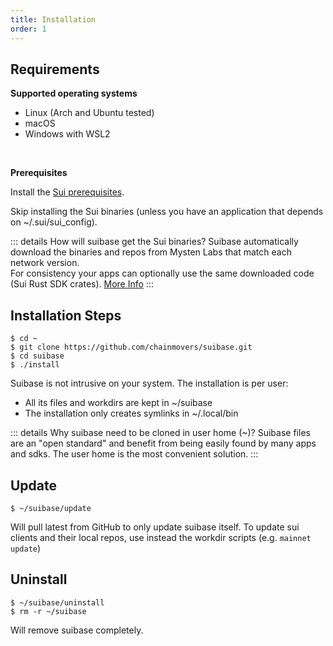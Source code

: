 ```yaml
---
title: Installation
order: 1
---
```


## Requirements
**Supported operating systems**
  * Linux (Arch and Ubuntu tested)
  * macOS
  * Windows with WSL2
<br>

**Prerequisites**

Install the [Sui prerequisites](https://docs.sui.io/build/install#prerequisites).

Skip installing the Sui binaries (unless you have an application that depends on ~/.sui/sui_config).<br>

::: details How will suibase get the Sui binaries?
Suibase automatically download the binaries and repos from Mysten Labs that match each network version.<br>
For consistency your apps can optionally use the same downloaded code (Sui Rust SDK crates). [More Info]( ./scripts.md#faster-rust-and-move-build)
:::

## Installation Steps
```shell
$ cd ~
$ git clone https://github.com/chainmovers/suibase.git
$ cd suibase
$ ./install
```
Suibase is not intrusive on your system. The installation is per user:

   - All its files and workdirs are kept in ~/suibase
   - The installation only creates symlinks in ~/.local/bin

::: details Why suibase need to be cloned in user home (~)?
Suibase files are an "open standard" and benefit from being easily found by many apps and sdks. The user home is the most convenient solution.
:::

## Update
```shell
$ ~/suibase/update
```
Will pull latest from GitHub to only update suibase itself.
To update sui clients and their local repos, use instead the workdir scripts (e.g. ```mainnet update```)
<br>

## Uninstall
```shell
$ ~/suibase/uninstall
$ rm -r ~/suibase
```
Will remove suibase completely.